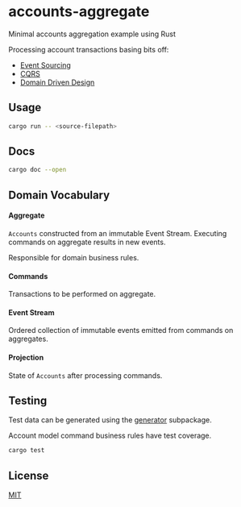 # accounts-aggregate

Minimal accounts aggregation example using Rust

Processing account transactions basing bits off:

- [Event Sourcing](https://martinfowler.com/eaaDev/EventSourcing.html)
- [CQRS](https://martinfowler.com/bliki/CQRS.html)
- [Domain Driven Design](https://martinfowler.com/tags/domain%20driven%20design.html)

## Usage 

```bash
cargo run -- <source-filepath>
```

## Docs

```bash
cargo doc --open
```

## Domain Vocabulary

#### Aggregate

`Accounts` constructed from an immutable Event Stream. Executing commands on aggregate results in new events.

Responsible for domain business rules.

#### Commands

Transactions to be performed on aggregate.

#### Event Stream

Ordered collection of immutable events emitted from commands on aggregates.  

#### Projection

State of `Accounts` after processing commands.

## Testing

Test data can be generated using the [generator](./generator) subpackage.

Account model command business rules have test coverage.

```bash
cargo test
```

## License

[MIT](LICENSE)
